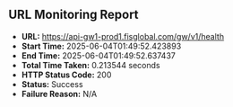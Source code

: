 ## URL Monitoring Report

- **URL:** https://api-gw1-prod1.fisglobal.com/gw/v1/health
- **Start Time:** 2025-06-04T01:49:52.423893
- **End Time:** 2025-06-04T01:49:52.637437
- **Total Time Taken:** 0.213544 seconds
- **HTTP Status Code:** 200
- **Status:** Success
- **Failure Reason:** N/A
